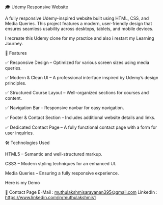🎓 Udemy Responsive Website

A fully responsive Udemy-inspired website built using HTML, CSS, and Media Queries. This project features a modern, user-friendly design that ensures seamless usability across desktops, tablets, and mobile devices.

I recreate this Udemy clone for my practice and also i restart my Learning Journey.

🚀 Features

✅ Responsive Design – Optimized for various screen sizes using media queries.

✅ Modern & Clean UI – A professional interface inspired by Udemy’s design principles.

✅ Structured Course Layout – Well-organized sections for courses and content.

✅ Navigation Bar – Responsive navbar for easy navigation.

✅ Footer & Contact Section – Includes additional website details and links.

✅ Dedicated Contact Page – A fully functional contact page with a form for user inquiries.

🛠 Technologies Used

HTML5 – Semantic and well-structured markup.

CSS3 – Modern styling techniques for an enhanced UI.

Media Queries – Ensuring a fully responsive experience.

Here is my Demo



📩 Contact Page E-Mail : muthulakshmisaravanan395@gmail.com 
                LinkedIn : https://www.linkedin.com/in/muthulakshmis1
